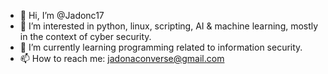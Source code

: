 - 👋 Hi, I’m @Jadonc17
- 👀 I’m interested in python, linux, scripting, AI & machine learning, mostly in the context of cyber security.
- 🌱 I’m currently learning programming related to information security.
- 📫 How to reach me: jadonaconverse@gmail.com

